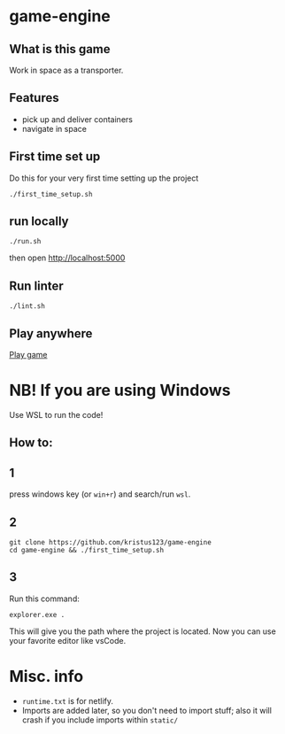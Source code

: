# game-engine

## What is this game

Work in space as a transporter.

## Features

-   pick up and deliver containers
-   navigate in space

## First time set up

Do this for your very first time setting up the project

```
./first_time_setup.sh
```

## run locally

```
./run.sh
```

then open [http://localhost:5000]()

## Run linter

```
./lint.sh
```

## Play anywhere

[Play game](https://romskip.netlify.app/)


# NB! If you are using Windows

Use WSL to run the code!

## How to:

## 1

press windows key (or `win+r`)  and search/run `wsl`.

## 2

```
git clone https://github.com/kristus123/game-engine
cd game-engine && ./first_time_setup.sh
```

## 3

Run this command:

```
explorer.exe .
```

This will give you the path where the project is located. Now you can use your favorite editor like vsCode.

# Misc. info

- `runtime.txt` is for netlify.
- Imports are added later, so you don't need to import stuff; also it will crash if you include imports within `static/`
